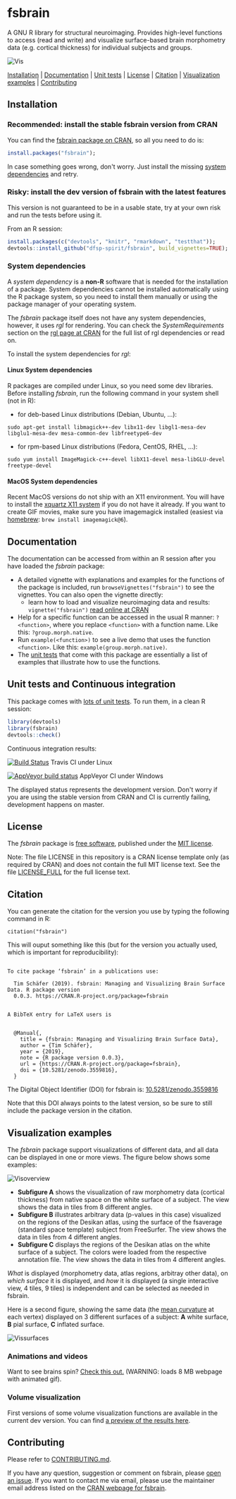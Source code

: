 # fsbrain
A GNU R library for structural neuroimaging. Provides high-level functions to access (read and write) and visualize surface-based brain morphometry data (e.g. cortical thickness) for individual subjects and groups.

![Vis](./vignettes/fsbrain_ct.jpg?raw=true "Cortical thickness visualization, created with fsbrain")


[Installation](#installation) | [Documentation](#documentation) | [Unit tests](#unit-tests-and-continuous-integration) | [License](#license) | [Citation](#citation) | [Visualization examples](#visualization-examples) | [Contributing](#contributing)

## Installation

### Recommended: install the stable fsbrain version from CRAN

You can find the [fsbrain package on CRAN](https://cran.r-project.org/package=fsbrain), so all you need to do is:

```r
install.packages("fsbrain");
```

In case something goes wrong, don't worry. Just install the missing [system dependencies](#system-dependencies) and retry.


### Risky: install the dev version of fsbrain with the latest features

This version is not guaranteed to be in a usable state, try at your own risk and run the tests before using it.

From an R session:

```r
install.packages(c("devtools", "knitr", "rmarkdown", "testthat"));
devtools::install_github("dfsp-spirit/fsbrain", build_vignettes=TRUE);
```

### System dependencies

A *system dependency* is a **non-R** software that is needed for the installation of a package. System dependencies cannot be installed automatically using the R package system, so you need to install them manually or using the package manager of your operating system. 

The *fsbrain* package itself does not have any system dependencies, however, it uses *rgl* for rendering. You can check the *SystemRequirements* section on the [rgl page at CRAN](https://CRAN.R-project.org/package=rgl) for the full list of rgl dependencies or read on.

To install the system dependencies for *rgl*:

#### Linux System dependencies

R packages are compiled under Linux, so you need some dev libraries. Before installing *fsbrain*, run the following command in your system shell (not in R):

* for deb-based Linux distributions (Debian, Ubuntu, ...):
```shell
sudo apt-get install libmagick++-dev libx11-dev libgl1-mesa-dev libglu1-mesa-dev mesa-common-dev libfreetype6-dev
```
* for rpm-based Linux distributions (Fedora, CentOS, RHEL, ...):
```shell
sudo yum install ImageMagick-c++-devel libX11-devel mesa-libGLU-devel freetype-devel
```

#### MacOS System dependencies

Recent MacOS versions do not ship with an X11 environment. You will have to install the [xquartz X11 system](https://www.xquartz.org/) if you do not have it already. If you want to create GIF movies, make sure you have imagemagick installed (easiest via [homebrew](https://brew.sh/): `brew install imagemagick@6`).


## Documentation

The documentation can be accessed from within an R session after you have loaded the *fsbrain* package:

* A detailed vignette with explanations and examples for the functions of the package is included, run `browseVignettes("fsbrain")` to see the vignettes. You can also open the vignette directly:
  * learn how to load and visualize neuroimaging data and results: `vignette("fsbrain")` [read online at CRAN](https://cran.r-project.org/web/packages/fsbrain/vignettes/fsbrain.html)  
* Help for a specific function can be accessed in the usual R manner: `?<function>`, where you replace `<function>` with a function name. Like this: `?group.morph.native`.
* Run `example(<function>)` to see a live demo that uses the function `<function>`. Like this: `example(group.morph.native)`.
* The [unit tests](./tests/testthat/) that come with this package are essentially a list of examples that illustrate how to use the functions.


## Unit tests and Continuous integration


This package comes with [lots of unit tests](./tests/testthat/). To run them, in a clean R session:

```r
library(devtools)
library(fsbrain)
devtools::check()
```

Continuous integration results: 

[![Build Status](https://travis-ci.org/dfsp-spirit/fsbrain.svg?branch=master)](https://travis-ci.org/dfsp-spirit/fsbrain) Travis CI under Linux

[![AppVeyor build status](https://ci.appveyor.com/api/projects/status/github/dfsp-spirit/fsbrain?branch=master&svg=true)](https://ci.appveyor.com/project/dfsp-spirit/fsbrain) AppVeyor CI under Windows

The displayed status represents the development version. Don't worry if you are using the stable version from CRAN and CI is currently failing, development happens on master.


## License

The *fsbrain* package is [free software](https://en.wikipedia.org/wiki/Free_software), published under the [MIT license](https://opensource.org/licenses/MIT).

Note: The file LICENSE in this repository is a CRAN license template only (as required by CRAN) and does not contain the full MIT  license text. See the file [LICENSE_FULL](./LICENSE_FULL) for the full license text.


## Citation

You can generate the citation for the version you use by typing the following command in R:

```
citation("fsbrain")
```

This will ouput something like this (but for the version you actually used, which is important for reproducibility):
```

To cite package ‘fsbrain’ in a publications use:

  Tim Schäfer (2019). fsbrain: Managing and Visualizing Brain Surface Data. R package version
  0.0.3. https://CRAN.R-project.org/package=fsbrain


A BibTeX entry for LaTeX users is


  @Manual{,
    title = {fsbrain: Managing and Visualizing Brain Surface Data},
    author = {Tim Schäfer},
    year = {2019},
    note = {R package version 0.0.3},
    url = {https://CRAN.R-project.org/package=fsbrain},
    doi = {10.5281/zenodo.3559816},
  }
```

The Digital Object Identifier (DOI) for fsbrain is: [10.5281/zenodo.3559816](https://dx.doi.org/10.5281/zenodo.3559816)

Note that this DOI always points to the latest version, so be sure to still include the package version in the citation.



## Visualization examples

The *fsbrain* package support visualizations of different data, and all data can be displayed in one or more views. The figure below shows some examples:

![Visoverview](./web/fsbrain_vis_overview.jpg?raw=true "Some visualization options from fsbrain")

* **Subfigure A** shows the visualization of raw morphometry data (cortical thickness) from native space on the white surface of a subject. The view shows the data in tiles from 8 different angles.
* **Subfigure B** illustrates arbitrary data (p-values in this case) visualized on the regions of the Desikan atlas, using the surface of the fsaverage (standard space template) subject from FreeSurfer. The view shows the data in tiles from 4 different angles.
* **Subfigure C** displays the regions of the Desikan atlas on the white surface of a subject. The colors were loaded from the respective annotation file. The view shows the data in tiles from 4 different angles.

*What* is displayed (morphometry data, atlas regions, arbitray other data), on *which surface* it is displayed, and *how* it is displayed (a single interactive view, 4 tiles, 9 tiles) is independent and can be selected as needed in fsbrain.

Here is a second figure, showing the same data (the [mean curvature](https://en.wikipedia.org/wiki/Mean_curvature) at each vertex) displayed on 3 different surfaces of a subject: **A** white surface, **B** pial surface, **C** inflated surface.

![Vissurfaces](./web/fsbrain_curvature_surfaces.jpg?raw=true "Curvature visualization on different surfaces, rendered with fsbrain")

### Animations and videos

Want to see brains spin? [Check this out.](./web/fsbrain_movies.md) (WARNING: loads 8 MB webpage with animated gif).

### Volume visualization

First versions of some volume visualization functions are available in the current dev version. You can find [a preview of the results here](./web/fsbrain_volume.md).

## Contributing

Please refer to [CONTRIBUTING.md](./CONTRIBUTING.md).

If you have any question, suggestion or comment on fsbrain, please [open an issue](https://github.com/dfsp-spirit/fsbrain/issues). If you want to contact me via email, please use the maintainer email address listed on the [CRAN webpage for fsbrain](https://cran.r-project.org/package=fsbrain).
